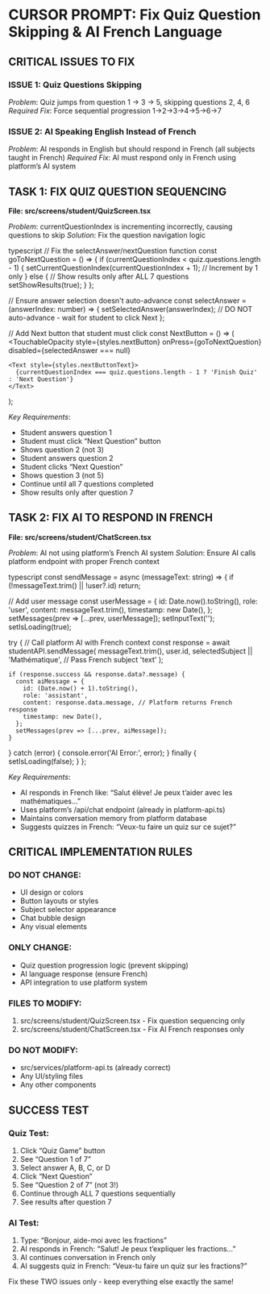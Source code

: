 # CURSOR PROMPT: Fix Quiz Question Skipping & AI French Language

## CRITICAL ISSUES TO FIX

### ISSUE 1: Quiz Questions Skipping

*Problem*: Quiz jumps from question 1 → 3 → 5, skipping questions 2, 4, 6
*Required Fix*: Force sequential progression 1→2→3→4→5→6→7

### ISSUE 2: AI Speaking English Instead of French

*Problem*: AI responds in English but should respond in French (all subjects taught in French)
*Required Fix*: AI must respond only in French using platform’s AI system

## TASK 1: FIX QUIZ QUESTION SEQUENCING

**File: src/screens/student/QuizScreen.tsx**

*Problem*: currentQuestionIndex is incrementing incorrectly, causing questions to skip
*Solution*: Fix the question navigation logic

typescript
// Fix the selectAnswer/nextQuestion function
const goToNextQuestion = () => {
  if (currentQuestionIndex < quiz.questions.length - 1) {
    setCurrentQuestionIndex(currentQuestionIndex + 1); // Increment by 1 only
  } else {
    // Show results only after ALL 7 questions
    setShowResults(true);
  }
};

// Ensure answer selection doesn't auto-advance
const selectAnswer = (answerIndex: number) => {
  setSelectedAnswer(answerIndex);
  // DO NOT auto-advance - wait for student to click Next
};

// Add Next button that student must click
const NextButton = () => (
  <TouchableOpacity 
    style={styles.nextButton}
    onPress={goToNextQuestion}
    disabled={selectedAnswer === null}
  >
    <Text style={styles.nextButtonText}>
      {currentQuestionIndex === quiz.questions.length - 1 ? 'Finish Quiz' : 'Next Question'}
    </Text>
  </TouchableOpacity>
);


*Key Requirements*:

- Student answers question 1
- Student must click “Next Question” button
- Shows question 2 (not 3)
- Student answers question 2
- Student clicks “Next Question”
- Shows question 3 (not 5)
- Continue until all 7 questions completed
- Show results only after question 7

## TASK 2: FIX AI TO RESPOND IN FRENCH

**File: src/screens/student/ChatScreen.tsx**

*Problem*: AI not using platform’s French AI system
*Solution*: Ensure AI calls platform endpoint with proper French context

typescript
const sendMessage = async (messageText: string) => {
  if (!messageText.trim() || !user?.id) return;
  
  // Add user message
  const userMessage = {
    id: Date.now().toString(),
    role: 'user',
    content: messageText.trim(),
    timestamp: new Date(),
  };
  setMessages(prev => [...prev, userMessage]);
  setInputText('');
  setIsLoading(true);

  try {
    // Call platform AI with French context
    const response = await studentAPI.sendMessage(
      messageText.trim(),
      user.id,
      selectedSubject || 'Mathématique', // Pass French subject
      'text'
    );

    if (response.success && response.data?.message) {
      const aiMessage = {
        id: (Date.now() + 1).toString(),
        role: 'assistant',
        content: response.data.message, // Platform returns French response
        timestamp: new Date(),
      };
      setMessages(prev => [...prev, aiMessage]);
    }
  } catch (error) {
    console.error('AI Error:', error);
  } finally {
    setIsLoading(false);
  }
};


*Key Requirements*:

- AI responds in French like: “Salut élève! Je peux t’aider avec les mathématiques…”
- Uses platform’s /api/chat endpoint (already in platform-api.ts)
- Maintains conversation memory from platform database
- Suggests quizzes in French: “Veux-tu faire un quiz sur ce sujet?”

## CRITICAL IMPLEMENTATION RULES

### DO NOT CHANGE:

- UI design or colors
- Button layouts or styles
- Subject selector appearance
- Chat bubble design
- Any visual elements

### ONLY CHANGE:

- Quiz question progression logic (prevent skipping)
- AI language response (ensure French)
- API integration to use platform system

### FILES TO MODIFY:

1. src/screens/student/QuizScreen.tsx - Fix question sequencing only
1. src/screens/student/ChatScreen.tsx - Fix AI French responses only

### DO NOT MODIFY:

- src/services/platform-api.ts (already correct)
- Any UI/styling files
- Any other components

## SUCCESS TEST

### Quiz Test:

1. Click “Quiz Game” button
1. See “Question 1 of 7”
1. Select answer A, B, C, or D
1. Click “Next Question”
1. See “Question 2 of 7” (not 3!)
1. Continue through ALL 7 questions sequentially
1. See results after question 7

### AI Test:

1. Type: “Bonjour, aide-moi avec les fractions”
1. AI responds in French: “Salut! Je peux t’expliquer les fractions…”
1. AI continues conversation in French only
1. AI suggests quiz in French: “Veux-tu faire un quiz sur les fractions?”

Fix these TWO issues only - keep everything else exactly the same!